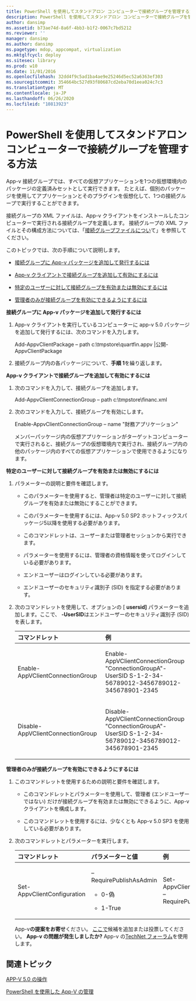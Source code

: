 ```yaml
---
title: PowerShell を使用してスタンドアロン コンピューターで接続グループを管理する方法
description: PowerShell を使用してスタンドアロン コンピューターで接続グループを管理する方法
author: dansimp
ms.assetid: b73ae74d-8a6f-4bb3-b1f2-0067c7bd5212
ms.reviewer: ''
manager: dansimp
ms.author: dansimp
ms.pagetype: mdop, appcompat, virtualization
ms.mktglfcycl: deploy
ms.sitesec: library
ms.prod: w10
ms.date: 11/01/2016
ms.openlocfilehash: 32dd4f9c5ad1ba4ae9e25246d5ec52a6363ef303
ms.sourcegitcommit: 354664bc527d93f80687cd2eba70d1eea024c7c3
ms.translationtype: MT
ms.contentlocale: ja-JP
ms.lasthandoff: 06/26/2020
ms.locfileid: "10813923"
---
```

# PowerShell を使用してスタンドアロン コンピューターで接続グループを管理する方法


App-v 接続グループでは、すべての仮想アプリケーションを1つの仮想環境内のパッケージの定義済みセットとして実行できます。 たとえば、個別のパッケージを使用してアプリケーションとそのプラグインを仮想化して、1つの接続グループで実行することができます。

接続グループの XML ファイルは、App-v クライアントをインストールしたコンピューターで実行される接続グループを定義します。 接続グループの XML ファイルとその構成方法については、「[接続グループファイルについ](about-the-connection-group-file.md)て」を参照してください。

このトピックでは、次の手順について説明します。

-   [接続グループに App-v パッケージを追加して発行するには](#bkmk-add-pub-pkgs-in-cg)

-   [App-v クライアントで接続グループを追加して有効にするには](#bkmk-add-enable-cg-on-clt)

-   [特定のユーザーに対して接続グループを有効または無効にするには](#bkmk-enable-cg-for-user-poshtopic)

-   [管理者のみが接続グループを有効にできるようにするには](#bkmk-admin-only-posh-topic-cg)

<a href="" id="bkmk-add-pub-pkgs-in-cg"></a>**接続グループに App-v パッケージを追加して発行するには**

1.  App-v クライアントを実行しているコンピューターに app-v 5.0 パッケージを追加して発行するには、次のコマンドを入力します。

    Add-AppvClientPackage – path c:\\tmpstore\\quartfin.appv |公開-AppvClientPackage

2.  接続グループ内の各パッケージについて、**手順 1**を繰り返します。

<a href="" id="bkmk-add-enable-cg-on-clt"></a>**App-v クライアントで接続グループを追加して有効にするには**

1.  次のコマンドを入力して、接続グループを追加します。

    Add-AppvClientConnectionGroup – path c:\\tmpstore\\financ.xml

2.  次のコマンドを入力して、接続グループを有効にします。

    Enable-AppvClientConnectionGroup – name "財務アプリケーション"

    メンバーパッケージ内の仮想アプリケーションがターゲットコンピューターで実行されると、接続グループの仮想環境内で実行され、接続グループ内の他のパッケージ内のすべての仮想アプリケーションで使用できるようになります。

<a href="" id="bkmk-enable-cg-for-user-poshtopic"></a>**特定のユーザーに対して接続グループを有効または無効にするには**

1.  パラメーターの説明と要件を確認します。

    -   このパラメーターを使用すると、管理者は特定のユーザーに対して接続グループを有効または無効にすることができます。

    -   このパラメーターを使用するには、App-v 5.0 SP2 ホットフィックスパッケージ5以降を使用する必要があります。

    -   このコマンドレットは、ユーザーまたは管理者セッションから実行できます。

    -   パラメーターを使用するには、管理者の資格情報を使ってログインしている必要があります。

    -   エンドユーザーはログインしている必要があります。

    -   エンドユーザーのセキュリティ識別子 (SID) を指定する必要があります。

2.  次のコマンドレットを使用して、オプションの [ **usersid]** パラメーターを追加します。ここで、 **-UserSID**はエンドユーザーのセキュリティ識別子 (SID) を表します。

    <table>
    <colgroup>
    <col width="50%" />
    <col width="50%" />
    </colgroup>
    <thead>
    <tr class="header">
    <th align="left">コマンドレット</th>
    <th align="left">例</th>
    </tr>
    </thead>
    <tbody>
    <tr class="odd">
    <td align="left"><p>Enable-AppVClientConnectionGroup</p></td>
    <td align="left"><p>Enable-AppVClientConnectionGroup "ConnectionGroupA"-UserSID S-1-2-34-56789012-3456789012-345678901-2345</p></td>
    </tr>
    <tr class="even">
    <td align="left"><p>Disable-AppVClientConnectionGroup</p></td>
    <td align="left"><p>Disable-AppVClientConnectionGroup "ConnectionGroupA"-UserSID S-1-2-34-56789012-3456789012-345678901-2345</p></td>
    </tr>
    </tbody>
    </table>

<a href="" id="bkmk-admin-only-posh-topic-cg"></a>**管理者のみが接続グループを有効にできるようにするには**

1.  このコマンドレットを使用するための説明と要件を確認します。

    -   このコマンドレットとパラメーターを使用して、管理者 (エンドユーザーではない) だけが接続グループを有効または無効にできるように、App-v クライアントを構成します。

    -   このコマンドレットを使用するには、少なくとも App-v 5.0 SP3 を使用している必要があります。

2.  次のコマンドレットとパラメーターを実行します。

    <table>
    <colgroup>
    <col width="33%" />
    <col width="33%" />
    <col width="33%" />
    </colgroup>
    <thead>
    <tr class="header">
    <th align="left">コマンドレット</th>
    <th align="left">パラメーターと値</th>
    <th align="left">例</th>
    </tr>
    </thead>
    <tbody>
    <tr class="odd">
    <td align="left"><p>Set-AppvClientConfiguration</p></td>
    <td align="left"><p>– RequirePublishAsAdmin</p>
    <ul>
    <li><p>0-偽</p></li>
    <li><p>1-True</p></li>
    </ul></td>
    <td align="left"><p>Set-AppvClientConfiguration – RequirePublishAsAdmin1</p></td>
    </tr>
    </tbody>
    </table>

    App-v**の提案をお寄せ**ください。 [ここで](http://appv.uservoice.com/forums/280448-microsoft-application-virtualization)候補を追加または投票してください。 **App-v の問題が発生しましたか?** App-v の[TechNet フォーラム](https://social.technet.microsoft.com/Forums/home?forum=mdopappv)を使用します。

## 関連トピック


[APP-V 5.0 の操作](operations-for-app-v-50.md)

[PowerShell を使用した App-V の管理](administering-app-v-by-using-powershell.md)

 

 





